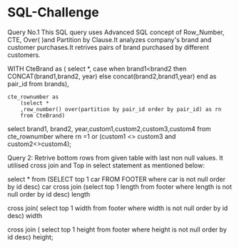 # SQL-Challenge
Query No.1
This SQL query uses Advanced SQL concept of Row_Number, CTE, Over( )and Partition by Clause.It analyzes company's brand and customer purchases.It retrives pairs of brand purchased by different customers.



WITH CteBrand  as
	( select *,
	case when brand1<brand2 then CONCAT(brand1,brand2, year) 
		 else concat(brand2,brand1,year) end as pair_id
	from brands),

	cte_rownumber as
		(select *
		,row_number() over(partition by pair_id order by pair_id) as rn
		from CteBrand)

select brand1, brand2, year,custom1,custom2,custom3,custom4
from cte_rownumber
where rn =1
or (custom1 <> custom3 and custom2<>custom4);

Query 2:
Retrive bottom rows from given table with last non null values.
It utilised cross join and Top in select statement as mentioned below:

select *
from
	(SELECT 
		top 1 car
	FROM FOOTER 
	where car is not null order by id desc) car
cross join
	(select 
		top 1 length 
	from footer 
	where length is not null 
	order by id desc) length

cross join(
	select 
		top 1 width 
	from footer 
	where width is not null 
	order by id desc) width

cross join (
	select 
		top 1 height 
	from footer 
	where height is not null 
	order by id desc) height;

